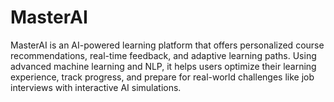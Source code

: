 # MasterAI
MasterAI is an AI-powered learning platform that offers personalized course recommendations,  real-time feedback, and adaptive learning paths. Using advanced machine learning and NLP,  it helps users optimize their learning experience, track progress,  and prepare for real-world challenges like job interviews with interactive AI simulations.
